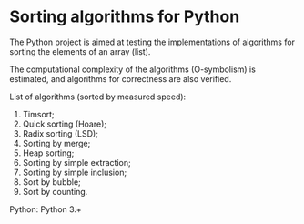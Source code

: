# Sorting algorithms for Python

The Python project is aimed at testing the implementations of algorithms for sorting the elements of an array (list).

The computational complexity of the algorithms (O-symbolism) is estimated, and algorithms for correctness are also verified.


List of algorithms (sorted by measured speed):
1) Timsort;
2) Quick sorting (Hoare);
3) Radix sorting (LSD);
4) Sorting by merge;
5) Heap sorting;
6) Sorting by simple extraction;
7) Sorting by simple inclusion;
8) Sort by bubble;
9) Sort by counting.



Python: Python 3.+

